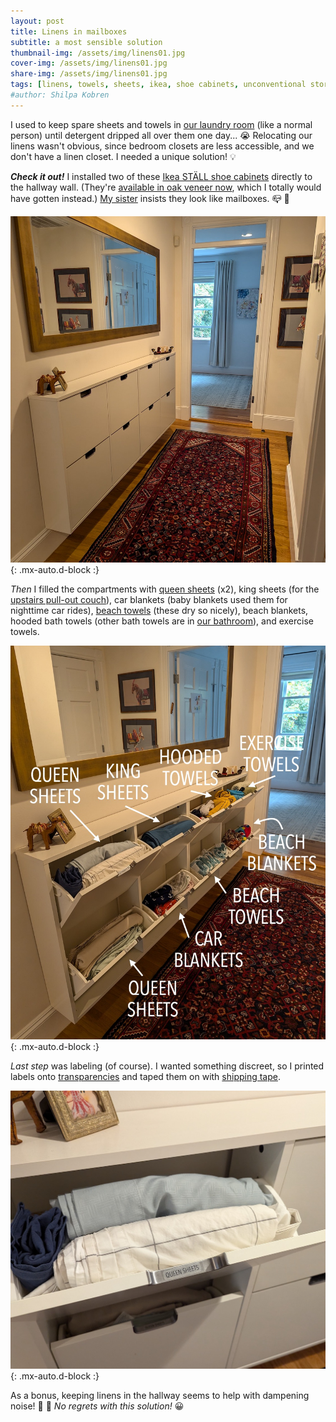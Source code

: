 ```yaml
---
layout: post
title: Linens in mailboxes
subtitle: a most sensible solution
thumbnail-img: /assets/img/linens01.jpg
cover-img: /assets/img/linens01.jpg
share-img: /assets/img/linens01.jpg
tags: [linens, towels, sheets, ikea, shoe cabinets, unconventional storage]
#author: Shilpa Kobren
---
```


I used to keep spare sheets and towels in [our laundry room](../2024-09-20-laundry) (like a normal person) until detergent dripped 
all over them one day... :sob: Relocating our linens wasn't obvious, since bedroom 
closets are less accessible, and we don't have a linen closet. I needed a unique solution! :bulb:

***Check it out!*** I installed two of these [Ikea STÄLL shoe cabinets](https://www.ikea.com/us/en/p/staell-shoe-cabinet-with-4-compartments-white-60530266/) directly to the hallway wall. 
(They're [available in oak veneer now](https://www.ikea.com/us/en/p/staell-shoe-cabinet-with-4-compartments-oak-veneer-40530229/), which I totally would have gotten instead.) 
[My sister](https://www.nadimpallilab.org/) insists they look like mailboxes. :mailbox_closed: :raised_eyebrow:

![mailboxes](../assets/img/linens01.jpg){: .mx-auto.d-block :}

*Then* I filled the compartments with [queen sheets](https://www.brooklinen.com/collections/organic-sheets) (x2), king sheets (for the [upstairs pull-out couch](https://www.americanleather.com/products/gaines/)), 
car blankets (baby blankets used them for nighttime car rides), [beach towels](https://www.amazon.com/gp/product/B07PMDN5MM/) (these dry so nicely), 
beach blankets, hooded bath towels (other bath towels are in [our bathroom](../2022-06-25-bathroom-reno)), and exercise towels.

![mailboxes](../assets/img/linens02.jpg){: .mx-auto.d-block :}

*Last step* was labeling (of course). I wanted something discreet, so I printed labels onto [transparencies](https://www.amazon.com/gp/product/B091BVB3GF) and taped them on with [shipping tape](https://www.amazon.com/Scotch-Heavy-Packaging-Inches-Clear/dp/B00RSB6I1E). 

![mailboxes](../assets/img/linens03.jpg){: .mx-auto.d-block :}

As a bonus, keeping linens in the hallway seems to help with dampening noise! :runner: :hear_no_evil: *No regrets with this solution!* :grinning: